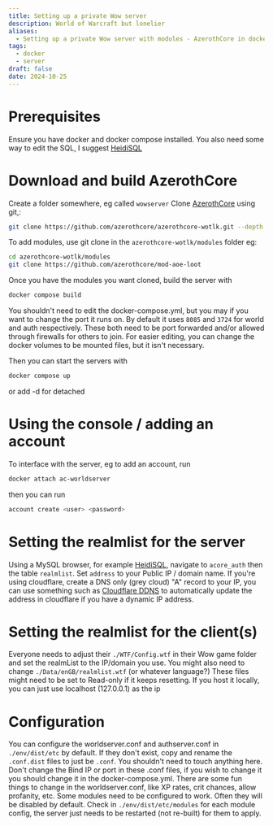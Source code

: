 ```yaml
---
title: Setting up a private Wow server
description: World of Warcraft but lonelier
aliases:
  - Setting up a private Wow server with modules - AzerothCore in docker
tags:
  - docker
  - server
draft: false
date: 2024-10-25
---
```

# Prerequisites
Ensure you have docker and docker compose installed. You also need some way to edit the SQL, I suggest [HeidiSQL](github.com/HeidiSQL/HeidiSQL)

# Download and build AzerothCore
Create a folder somewhere, eg called `wowserver`
Clone [AzerothCore](https://github.com/azerothcore/azerothcore-wotlk) using git,:
```bash
git clone https://github.com/azerothcore/azerothcore-wotlk.git --depth 1
```
To add modules, use git clone in the `azerothcore-wotlk/modules` folder
eg: 
```bash
cd azerothcore-wotlk/modules
git clone https://github.com/azerothcore/mod-aoe-loot
```

Once you have the modules you want cloned, build the server with
```bash
docker compose build
```

You shouldn't need to edit the docker-compose.yml, but you may if you want to change the port it runs on. By default it uses `8085` and `3724` for world and auth respectively. These both need to be port forwarded and/or allowed through firewalls for others to join. 
For easier editing, you can change the docker volumes to be mounted files, but it isn't necessary.

Then you can start the servers with
```bash
docker compose up
```
or add -d for detached
# Using the console / adding an account
To interface with the server, eg to add an account, run
```bash
docker attach ac-worldserver
```
then you can run 
```bash
account create <user> <password>
```

# Setting the realmlist for the server
Using a MySQL browser, for example [HeidiSQL](github.com/HeidiSQL/HeidiSQL), navigate to `acore_auth` then the table `realmlist`. Set `address` to your Public IP / domain name.
If you're using cloudflare, create a DNS only (grey cloud) "A" record to your IP, you can use something such as [Cloudflare DDNS](https://github.com/favonia/cloudflare-ddns) to automatically update the address in cloudflare if you have a dynamic IP address.

# Setting the realmlist for the client(s)
Everyone needs to adjust their `./WTF/Config.wtf` in their Wow game folder and set the realmList to the IP/domain you use.
You might also need to change `./Data/enGB/realmlist.wtf` (or whatever language?)
These files might need to be set to Read-only if it keeps resetting.
If you host it locally, you can just use localhost (127.0.0.1) as the ip

# Configuration
You can configure the worldserver.conf and authserver.conf in `./env/dist/etc` by default. If they don't exist, copy and rename the `.conf.dist` files to just be `.conf`.
You shouldn't need to touch anything here. Don't change the Bind IP or port in these .conf files, if you wish to change it you should change it in the docker-compose.yml.
There are some fun things to change in the worldserver.conf, like XP rates, crit chances, allow profanity, etc.
Some modules need to be configured to work. Often they will be disabled by default.
Check in `./env/dist/etc/modules` for each module config, the server just needs to be restarted (not re-built) for them to apply. 